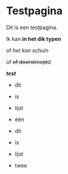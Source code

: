 # Testpagina

Dit is een testpagina.

Ik kan **in het dik typen**

of _het kan schuin_

of ~~of doorstreept~~d

***test***


* dit
* is
* lijst
* één


* dit
* is
* lijst
* twee
